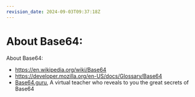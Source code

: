 ```yaml
---
revision_date: 2024-09-03T09:37:18Z
---
```

# About Base64:
About Base64:
* https://en.wikipedia.org/wiki/Base64
* https://developer.mozilla.org/en-US/docs/Glossary/Base64
* [Base64.guru](https://base64.guru),  A virtual teacher who reveals to you the great secrets of Base64